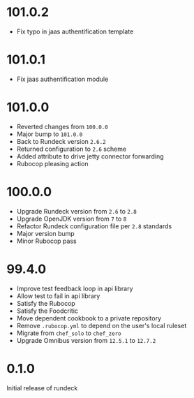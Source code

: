 # 101.0.2

- Fix typo in jaas authentification template

# 101.0.1

- Fix jaas authentification module

# 101.0.0

- Reverted changes from `100.0.0`
- Major bump to `101.0.0`
- Back to Rundeck version `2.6.2`
- Returned configuration to `2.6` scheme
- Added attribute to drive jetty connector forwarding
- Rubocop pleasing action

# 100.0.0

- Upgrade Rundeck version from `2.6` to `2.8`
- Upgrade OpenJDK version from `7` to `8`
- Refactor Rundeck configuration file per `2.8` standards
- Major version bump
- Minor Rubocop pass

# 99.4.0

- Improve test feedback loop in api library
- Allow test to fail in api library
- Satisfy the Rubocop
- Satisfy the Foodcritic
- Move dependent cookbook to a private repository
- Remove `.rubocop.yml` to depend on the user's local ruleset
- Migrate from `chef_solo` to `chef_zero`
- Upgrade Omnibus version from `12.5.1` to `12.7.2`

# 0.1.0

Initial release of rundeck